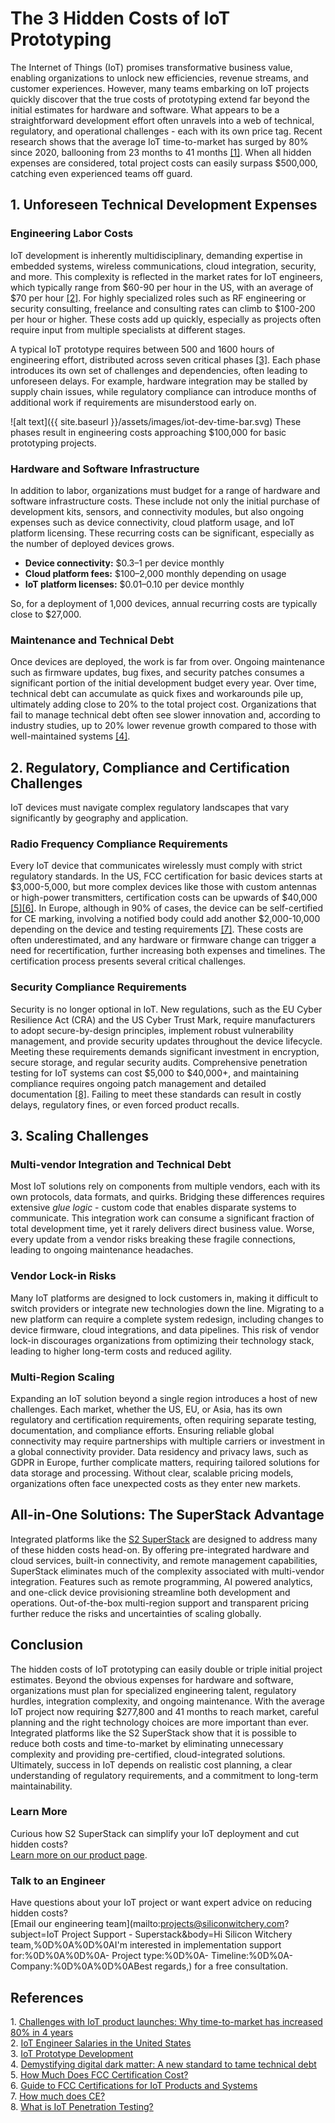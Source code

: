 # **The 3 Hidden Costs of IoT Prototyping**

The Internet of Things (IoT) promises transformative business value, enabling organizations to unlock new efficiencies, revenue streams, and customer experiences. However, many teams embarking on IoT projects quickly discover that the true costs of prototyping extend far beyond the initial estimates for hardware and software. What appears to be a straightforward development effort often unravels into a web of technical, regulatory, and operational challenges - each with its own price tag. Recent research shows that the average IoT time-to-market has surged by 80% since 2020, ballooning from 23 months to 41 months [[1]](#1). When all hidden expenses are considered, total project costs can easily surpass \$500,000, catching even experienced teams off guard.

## 1. Unforeseen Technical Development Expenses

### Engineering Labor Costs

IoT development is inherently multidisciplinary, demanding expertise in embedded systems, wireless communications, cloud integration, security, and more. This complexity is reflected in the market rates for IoT engineers, which typically range from \$60-90 per hour in the US, with an average of \$70 per hour [[2]](#2). For highly specialized roles such as RF engineering or security consulting, freelance and consulting rates can climb to \$100-200 per hour or higher. These costs add up quickly, especially as projects often require input from multiple specialists at different stages.

A typical IoT prototype requires between 500 and 1600 hours of engineering effort, distributed across seven critical phases [[3]](#3). Each phase introduces its own set of challenges and dependencies, often leading to unforeseen delays. For example, hardware integration may be stalled by supply chain issues, while regulatory compliance can introduce months of additional work if requirements are misunderstood early on.
<!-- 
| Task | Duration (hours) |
| --- | --- |
| Requirements & Design | 40-120 |
| Hardware Integration | 60-160 |
| Software Development | 200-600 |
| Testing & Validation | 40-120 |
| Integration & Glue Logic | 100-300 |
| Regulatory Compliance | 80-240 |
| Deployment & Setup | 40-120 | 
-->
![alt text]({{ site.baseurl }}/assets/images/iot-dev-time-bar.svg)
These phases result in engineering costs approaching \$100,000 for basic prototyping projects.

### Hardware and Software Infrastructure

In addition to labor, organizations must budget for a range of hardware and software infrastructure costs. These include not only the initial purchase of development kits, sensors, and connectivity modules, but also ongoing expenses such as device connectivity, cloud platform usage, and IoT platform licensing. These recurring costs can be significant, especially as the number of deployed devices grows.

- **Device connectivity:** $0.3–1 per device monthly
- **Cloud platform fees:** $100–2,000 monthly depending on usage
- **IoT platform licenses:** $0.01–0.10 per device monthly

So, for a deployment of 1,000 devices, annual recurring costs are typically close to \$27,000.

### Maintenance and Technical Debt

Once devices are deployed, the work is far from over. Ongoing maintenance such as firmware updates, bug fixes, and security patches consumes a significant portion of the initial development budget every year. Over time, technical debt can accumulate as quick fixes and workarounds pile up, ultimately adding close to 20% to the total project cost. Organizations that fail to manage technical debt often see slower innovation and, according to industry studies, up to 20% lower revenue growth compared to those with well-maintained systems [[4]](#4).

## 2. Regulatory, Compliance and Certification Challenges

IoT devices must navigate complex regulatory landscapes that vary significantly by geography and application. 

### Radio Frequency Compliance Requirements
Every IoT device that communicates wirelessly must comply with strict regulatory standards. In the US, FCC certification for basic devices starts at \$3,000-5,000, but more complex devices like those with custom antennas or high-power transmitters, certification costs can be upwards of \$40,000 [[5]](#5)[[6]](#6). In Europe, although in 90% of cases, the device can be self-certified for CE marking, involving a notified body could add another \$2,000-10,000 depending on the device and testing requirements [[7]](#7). These costs are often underestimated, and any hardware or firmware change can trigger a need for recertification, further increasing both expenses and timelines. The certification process presents several critical challenges.

### Security Compliance Requirements
Security is no longer optional in IoT. New regulations, such as the EU Cyber Resilience Act (CRA) and the US Cyber Trust Mark, require manufacturers to adopt secure-by-design principles, implement robust vulnerability management, and provide security updates throughout the device lifecycle. Meeting these requirements demands significant investment in encryption, secure storage, and regular security audits. Comprehensive penetration testing for IoT systems can cost \$5,000 to \$40,000+, and maintaining compliance requires ongoing patch management and detailed documentation [[8]](#8). Failing to meet these standards can result in costly delays, regulatory fines, or even forced product recalls.

## 3. Scaling Challenges

### Multi-vendor Integration and Technical Debt

Most IoT solutions rely on components from multiple vendors, each with its own protocols, data formats, and quirks. Bridging these differences requires extensive *glue logic* - custom code that enables disparate systems to communicate. This integration work can consume a significant fraction of total development time, yet it rarely delivers direct business value. Worse, every update from a vendor risks breaking these fragile connections, leading to ongoing maintenance headaches.

### Vendor Lock-in Risks

Many IoT platforms are designed to lock customers in, making it difficult to switch providers or integrate new technologies down the line. Migrating to a new platform can require a complete system redesign, including changes to device firmware, cloud integrations, and data pipelines. This risk of vendor lock-in discourages organizations from optimizing their technology stack, leading to higher long-term costs and reduced agility.

### Multi-Region Scaling
Expanding an IoT solution beyond a single region introduces a host of new challenges. Each market, whether the US, EU, or Asia, has its own regulatory and certification requirements, often requiring separate testing, documentation, and compliance efforts. Ensuring reliable global connectivity may require partnerships with multiple carriers or investment in a global connectivity provider. Data residency and privacy laws, such as GDPR in Europe, further complicate matters, requiring tailored solutions for data storage and processing. Without clear, scalable pricing models, organizations often face unexpected costs as they enter new markets.

## All-in-One Solutions: The SuperStack Advantage

Integrated platforms like the [S2 SuperStack](https://www.siliconwitchery.com/s2-superstack) are designed to address many of these hidden costs head-on. By offering pre-integrated hardware and cloud services, built-in connectivity, and remote management capabilities, SuperStack eliminates much of the complexity associated with multi-vendor integration. Features such as remote programming, AI powered analytics, and one-click device provisioning streamline both development and operations. Out-of-the-box multi-region support and transparent pricing further reduce the risks and uncertainties of scaling globally.

## Conclusion

The hidden costs of IoT prototyping can easily double or triple initial project estimates. Beyond the obvious expenses for hardware and software, organizations must plan for specialized engineering talent, regulatory hurdles, integration complexity, and ongoing maintenance. With the average IoT project now requiring \$277,800 and 41 months to reach market, careful planning and the right technology choices are more important than ever. Integrated platforms like the S2 SuperStack show that it is possible to reduce both costs and time-to-market by eliminating unnecessary complexity and providing pre-certified, cloud-integrated solutions. Ultimately, success in IoT depends on realistic cost planning, a clear understanding of regulatory requirements, and a commitment to long-term maintainability.


### **Learn More**

Curious how S2 SuperStack can simplify your IoT deployment and cut hidden costs? \
[Learn more on our product page](https://www.siliconwitchery.com/s2-superstack).

### **Talk to an Engineer**

Have questions about your IoT project or want expert advice on reducing hidden costs? \
[Email our engineering team](mailto:projects@siliconwitchery.com?subject=IoT Project Support - Superstack&amp;body=Hi Silicon Witchery team,%0D%0A%0D%0AI'm interested in implementation support for:%0D%0A%0D%0A- Project type:%0D%0A- Timeline:%0D%0A- Company:%0D%0A%0D%0ABest regards,) for a free consultation.

## References
<a id="1">1.</a> [Challenges with IoT product launches: Why time-to-market has increased 80% in 4 years](https://iot-analytics.com/challenges-iot-product-launches-why-time-to-market-has-increased-80-percent-in-4-years/) \
<a id="2">2.</a> [IoT Engineer Salaries in the United States](https://jooble.org/salary/iot-engineer) \
<a id="3">3.</a> [IoT Prototype Development](https://webbylab.com/blog/iot-prototype-development/) \
<a id="4">4.</a> [Demystifying digital dark matter: A new standard to tame technical debt](https://www.mckinsey.com/capabilities/mckinsey-digital/our-insights/demystifying-digital-dark-matter-a-new-standard-to-tame-technical-debt) \
<a id="5">5.</a> [How Much Does FCC Certification Cost?](https://compliancetesting.com/fcc-certification-faqs/fcc-certification-cost/) \
<a id="6">6.</a> [Guide to FCC Certifications for IoT Products and Systems](https://www.particle.io/iot-guides-and-resources/iot-fcc-certifications/) \
<a id="7">7.</a> [How much does CE?](https://www.examinechina.com/how-much-is-ce/) \
<a id="8">8.</a> [What is IoT Penetration Testing?](https://www.brightdefense.com/resources/iot-penetration-testing/)